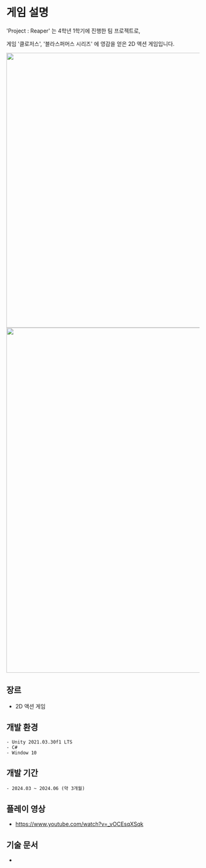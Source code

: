 # 게임 설명

'Project : Reaper' 는 4학년 1학기에 진행한 팀 프로젝트로,

게임 '클로저스', '블라스퍼머스 시리즈' 에 영감을 얻은 2D 액션 게임입니다.


<p align="center">
<img width="1276" height="717" alt="Image" src="https://github.com/user-attachments/assets/7a0be739-b85e-4ac1-9a7e-4f1dfa6d5134" />
<img width="1609" height="900" alt="Image" src="https://github.com/user-attachments/assets/8758062f-2ab1-4536-b4d5-7e031fc85ff3" />
</p>


## 장르
  - 2D 액션 게임

## 개발 환경
	- Unity 2021.03.30f1 LTS
	- C#
	- Window 10

## 개발 기간
	- 2024.03 ~ 2024.06 (약 3개월)

## 플레이 영상
- https://www.youtube.com/watch?v=_vOCEsqXSqk

## 기술 문서
- 
